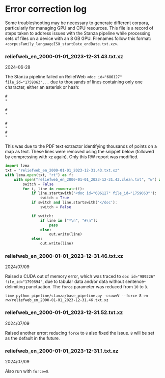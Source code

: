 # Error correction log

Some troubleshooting may be necessary to generate different corpora, particularly for managing GPU and CPU resources. This file is a record of steps taken to address issues with the Stanza pipeline while processing sets of files on a device with an 8 GB GPU. Filenames follow this format: `<corpusFamily_languageISO_startDate_endDate.txt.xz>`.

### reliefweb_en_2000-01-01_2023-12-31.43.txt.xz

2024-06-28

The Stanza pipeline failed on ReliefWeb `<doc id="686127" file_id="1759063"...` due to thousands of lines containing only one character, either an asterisk or hash:

```txt
#
*

#
*

#
*
#
*
```

This was due to the PDF text extractor identifying thousands of points on a map as text. These lines were removed using the snippet below (followed by compressing with `xz` again). Only this RW report was modified.

```py
import lzma
txt = "reliefweb_en_2000-01-01_2023-12-31.43.txt.xz"
with lzma.open(txt, "rt") as f:
    with open("reliefweb_en_2000-01-01_2023-12-31.43.clean.txt", "w") as out:
        switch = False
        for i, line in enumerate(f):
            if line.startswith('<doc id="686127" file_id="1759063"'):
                switch = True
            if switch and line.startswith('</doc'):
                switch = False

            if switch:
                if line in ["*\n", "#\n"]:
                    pass
                else:
                    out.write(line)
            else:
                out.write(line)
```

### reliefweb_en_2000-01-01_2023-12-31.46.txt.xz

2024/07/09

Raised a CUDA out of memory error, which was traced to `doc id="989226" file_id="1799894"`, due to tabular data and/or data without sentence-delimiting punctuation. The `force` parameter was reduced from `10` to `8`.

`time python pipeline/stanza/base_pipeline.py -csuwvV --force 8 en rw/reliefweb_en_2000-01-01_2023-12-31.46.txt.xz`

### reliefweb_en_2000-01-01_2023-12-31.52.txt.xz

2024/07/09

Raised another error: reducing `force` to `8` also fixed the issue. `8` will be set as the default in the future.

### reliefweb_en_2000-01-01_2023-12-31.1.txt.xz

2024/07/09

Also run with `force=8`.
